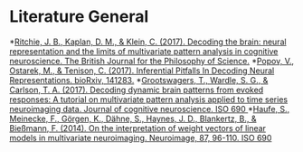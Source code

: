 # Literature General

*[Ritchie, J. B., Kaplan, D. M., & Klein, C. (2017). Decoding the brain: neural representation and the limits of multivariate pattern analysis in cognitive neuroscience. The British Journal for the Philosophy of Science.](https://www.biorxiv.org/content/early/2017/04/15/127233)
*[Popov, V., Ostarek, M., & Tenison, C. (2017). Inferential Pitfalls In Decoding Neural Representations. bioRxiv, 141283.](https://www.biorxiv.org/content/early/2017/05/24/141283.1)
*[Grootswagers, T., Wardle, S. G., & Carlson, T. A. (2017). Decoding dynamic brain patterns from evoked responses: A tutorial on multivariate pattern analysis applied to time series neuroimaging data. Journal of cognitive neuroscience.
ISO 690	
](https://www.mitpressjournals.org/doi/full/10.1162/jocn_a_01068)
*[Haufe, S., Meinecke, F., Görgen, K., Dähne, S., Haynes, J. D., Blankertz, B., & Bießmann, F. (2014). On the interpretation of weight vectors of linear models in multivariate neuroimaging. Neuroimage, 87, 96-110.
ISO 690	
](http://www.sciencedirect.com/science/article/pii/S1053811913010914)